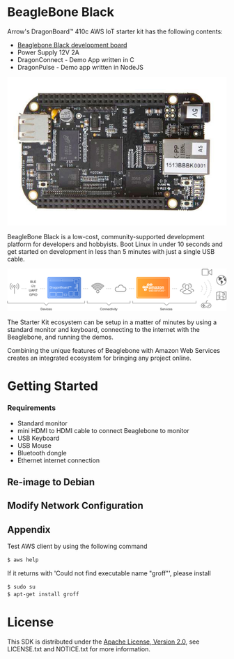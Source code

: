 
# BeagleBone Black

Arrow's DragonBoard&trade; 410c AWS IoT starter kit has the following contents:
* [Beaglebone Black development board](https://www.arrow.com/en/products/bb-bblk-000/circuitco)
* Power Supply 12V 2A
* DragonConnect - Demo App written in C
* DragonPulse - Demo app written in NodeJS

![Image of Board](https://raw.githubusercontent.com/ArrowElectronics/aws-iot-device-sdk/master/images/beaglebone.jpg)

BeagleBone Black is a low-cost, community-supported development platform for developers and hobbyists. Boot Linux in under 10 seconds and get started on development in less than 5 minutes with just a single USB cable.

![Image of IoT Stack](https://raw.githubusercontent.com/ArrowElectronics/aws-iot-device-sdk/master/images/iot_infographic.png)

The Starter Kit ecosystem can be setup in a matter of minutes by using a
standard monitor and keyboard, connecting to the internet with the
Beaglebone, and running the demos.

Combining the unique features of Beaglebone with Amazon Web Services
creates an integrated ecosystem for bringing any project online.

# Getting Started

### Requirements
* Standard monitor
* mini HDMI to HDMI cable to connect Beaglebone to monitor
* USB Keyboard
* USB Mouse
* Bluetooth dongle
* Ethernet internet connection

## Re-image to Debian

## Modify Network Configuration


## Appendix

Test AWS client by using the following command 
```sh
$ aws help
```

If it returns with 'Could not find executable name "groff"', please install
```sh
$ sudo su
$ apt-get install groff
```

# License
This SDK is distributed under the
[Apache License, Version 2.0](http://www.apache.org/licenses/LICENSE-2.0),
see LICENSE.txt and NOTICE.txt for more information.
